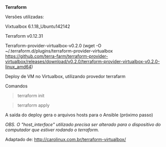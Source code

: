 **Terraform**

Versões utilizadas:

Vixtualbox 6.1.18_Ubuntu142142

Terraform v0.12.31

Terraform-provider-virtualbox-v0.2.0 (wget -O ~/.terraform.d/plugins/terraform-provider-virtualbox https://github.com/terra-farm/terraform-provider-virtualbox/releases/download/v0.2.0/terraform-provider-virtualbox-v0.2.0-linux_amd64)



Deploy de VM no Virtualbox, utilizando provedor terrafarm

Comandos
>terraform init

>terraform apply


A saída do deploy gera o arquivos hosts para o Ansible (próximo passo)


*OBS. O "host_interface" utilizado precisa ser alterado para o dispositivo do computador que estiver rodando o terraform.*

Adaptado de: http://carolinux.com.br/terraform-virtualbox/
